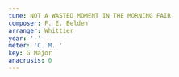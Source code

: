 ```yaml
---
tune: NOT A WASTED MOMENT IN THE MORNING FAIR
composer: F. E. Belden
arranger: Whittier
year: '-'
meter: 'C. M. '
key: G Major
anacrusis: 0
---
```

